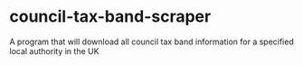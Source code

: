 # council-tax-band-scraper
A program that will download all council tax band information for a specified local authority in the UK

